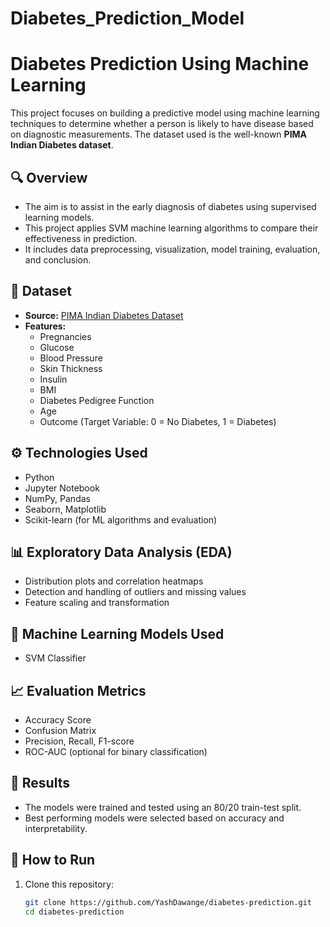 # Diabetes_Prediction_Model
 # Diabetes Prediction Using Machine Learning

This project focuses on building a predictive model using machine learning techniques to determine whether a person is likely to have disease based on diagnostic measurements. The dataset used is the well-known **PIMA Indian Diabetes dataset**.

## 🔍 Overview

- The aim is to assist in the early diagnosis of diabetes using supervised learning models.
- This project applies SVM machine learning algorithms to compare their effectiveness in prediction.
- It includes data preprocessing, visualization, model training, evaluation, and conclusion.

## 📁 Dataset

- **Source:** [PIMA Indian Diabetes Dataset](https://www.kaggle.com/datasets/uciml/pima-indians-diabetes-database)
- **Features:**
  - Pregnancies
  - Glucose
  - Blood Pressure
  - Skin Thickness
  - Insulin
  - BMI
  - Diabetes Pedigree Function
  - Age
  - Outcome (Target Variable: 0 = No Diabetes, 1 = Diabetes)

## ⚙️ Technologies Used

- Python
- Jupyter Notebook
- NumPy, Pandas
- Seaborn, Matplotlib
- Scikit-learn (for ML algorithms and evaluation)

## 📊 Exploratory Data Analysis (EDA)

- Distribution plots and correlation heatmaps
- Detection and handling of outliers and missing values
- Feature scaling and transformation

## 🤖 Machine Learning Models Used

- SVM Classifier

## 📈 Evaluation Metrics

- Accuracy Score
- Confusion Matrix
- Precision, Recall, F1-score
- ROC-AUC (optional for binary classification)

## 🧪 Results

- The models were trained and tested using an 80/20 train-test split.
- Best performing models were selected based on accuracy and interpretability.

## 📌 How to Run

1. Clone this repository:
   ```bash
   git clone https://github.com/YashDawange/diabetes-prediction.git
   cd diabetes-prediction
